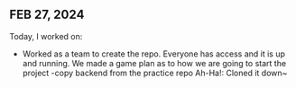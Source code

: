

## FEB 27, 2024
Today, I worked on:

* Worked as a team to create the repo. Everyone has access and it is up and running.
We made a game plan as to how we are going to start the project -copy backend from the practice repo
Ah-Ha!: Cloned it down~


<!-- In the journals, every day that you work on the project, you must make an entry in your journal after you've finished that day. At a minimum, you'll need to include the following information in each entry: -->



<!-- The date of the entry
A list of features/issues that you worked on and who you worked with, if applicable
A reflection on any design conversations that you had
At least one ah-ha! moment that you had during your coding, however small
Keep your journal in reverse chronological order. Always put new entries at the top. -->
